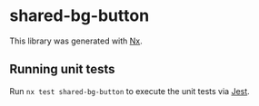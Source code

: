 # shared-bg-button

This library was generated with [Nx](https://nx.dev).

## Running unit tests

Run `nx test shared-bg-button` to execute the unit tests via [Jest](https://jestjs.io).
